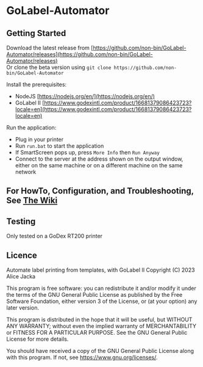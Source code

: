 # GoLabel-Automator

## Getting Started

Download the latest release from [https://github.com/non-bin/GoLabel-Automator/releases](https://github.com/non-bin/GoLabel-Automator/releases)  
Or clone the beta version using `git clone https://github.com/non-bin/GoLabel-Automator`

Install the prerequisites:

- NodeJS [https://nodejs.org/en/](https://nodejs.org/en/)
- GoLabel II [https://www.godexintl.com/product/16681379086423723?locale=en](https://www.godexintl.com/product/16681379086423723?locale=en)

Run the application:

- Plug in your printer
- Run `run.bat` to start the application
- If SmartScreen pops up, press `More Info` then `Run Anyway` 
- Connect to the server at the address shown on the output window, either on the same machine or on a different machine on the same network

## For HowTo, Configuration, and Troubleshooting, See [The Wiki](../../wiki)

## Testing

Only tested on a GoDex RT200 printer

## Licence

  Automate label printing from templates, with GoLabel II
  Copyright (C) 2023  Alice Jacka

  This program is free software: you can redistribute it and/or modify
  it under the terms of the GNU General Public License as published by
  the Free Software Foundation, either version 3 of the License, or
  (at your option) any later version.

  This program is distributed in the hope that it will be useful,
  but WITHOUT ANY WARRANTY; without even the implied warranty of
  MERCHANTABILITY or FITNESS FOR A PARTICULAR PURPOSE.  See the
  GNU General Public License for more details.

  You should have received a copy of the GNU General Public License
  along with this program.  If not, see <https://www.gnu.org/licenses/>.
